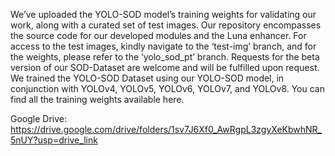 We’ve uploaded the YOLO-SOD model’s training weights for validating our work, along with a curated set of test images. Our repository encompasses the source code for our developed modules and the Luna enhancer. For access to the test images, kindly navigate to the ‘test-img’ branch, and for the weights, please refer to the ‘yolo_sod_pt’ branch. Requests for the beta version of our SOD-Dataset are welcome and will be fulfilled upon request. 
We trained the YOLO-SOD Dataset using our YOLO-SOD model, in conjunction with YOLOv4, YOLOv5, YOLOv6, YOLOv7, and YOLOv8. You can find all the training weights available here. 

Google Drive: https://drive.google.com/drive/folders/1sv7J6Xf0_AwRgpL3zgyXeKbwhNR_5nUY?usp=drive_link
